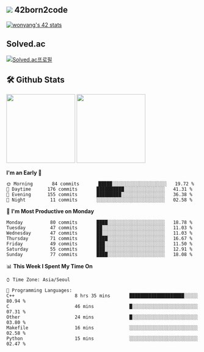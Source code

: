 
## <img src="https://img.shields.io/badge/-000000?style=flat&logo=42&logoColor=white"> 42born2code
[![wonyang's 42 stats](https://badge42.vercel.app/api/v2/cl5nhe5b6007809kydha7ht42/stats?cursusId=21&coalitionId=88)](https://profile.intra.42.fr/users/wonyang)

## Solved.ac
[![Solved.ac프로필](http://mazassumnida.wtf/api/v2/generate_badge?boj=bennyws)](https://solved.ac/bennyws)

## 🛠️ Github Stats
<p>
  <img height="180em" src="https://github-readme-stats-veggie-garden.vercel.app/api?username=gemstoneyang&show_icons=true&include_all_commits=true&bg_color=30,e96443,904e95&title_color=fff&text_color=fff">
  <img height="180em" src="https://github-readme-stats-veggie-garden.vercel.app/api/top-langs/?username=gemstoneyang&layout=compact&bg_color=30,e96443,904e95&title_color=fff&text_color=fff">
</p>

<!--START_SECTION:waka-->
**I'm an Early 🐤** 

```text
🌞 Morning       84 commits       █████░░░░░░░░░░░░░░░░░░░░   19.72 % 
🌆 Daytime      176 commits       ██████████░░░░░░░░░░░░░░░   41.31 % 
🌃 Evening      155 commits       █████████░░░░░░░░░░░░░░░░   36.38 % 
🌙 Night         11 commits       ░░░░░░░░░░░░░░░░░░░░░░░░░   02.58 % 

```
📅 **I'm Most Productive on Monday** 

```text
Monday          80 commits       ████░░░░░░░░░░░░░░░░░░░░░   18.78 % 
Tuesday         47 commits       ██░░░░░░░░░░░░░░░░░░░░░░░   11.03 % 
Wednesday       47 commits       ██░░░░░░░░░░░░░░░░░░░░░░░   11.03 % 
Thursday        71 commits       ████░░░░░░░░░░░░░░░░░░░░░   16.67 % 
Friday          49 commits       ███░░░░░░░░░░░░░░░░░░░░░░   11.50 % 
Saturday        55 commits       ███░░░░░░░░░░░░░░░░░░░░░░   12.91 % 
Sunday          77 commits       ████░░░░░░░░░░░░░░░░░░░░░   18.08 % 

```


📊 **This Week I Spent My Time On** 

```text
⌚︎ Time Zone: Asia/Seoul

💬 Programming Languages: 
C++                      8 hrs 35 mins       ████████████████████░░░░░   80.94 % 
C                        46 mins             █░░░░░░░░░░░░░░░░░░░░░░░░   07.31 % 
Other                    24 mins             █░░░░░░░░░░░░░░░░░░░░░░░░   03.80 % 
Makefile                 16 mins             ░░░░░░░░░░░░░░░░░░░░░░░░░   02.58 % 
Python                   15 mins             ░░░░░░░░░░░░░░░░░░░░░░░░░   02.47 % 

```


<!--END_SECTION:waka-->
